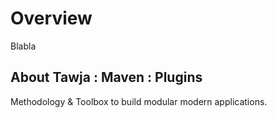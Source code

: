 # Overview

Blabla

## About Tawja : Maven : Plugins

Methodology &amp; Toolbox to build modular modern applications.
